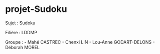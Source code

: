 # projet-Sudoku

Sujet : Sudoku

Filière : LDDMP

Groupe : - Mahé CASTREC
         - Chenxi LIN
         - Lou-Anne GODART-DELONS
         - Déborah MOREL
         

